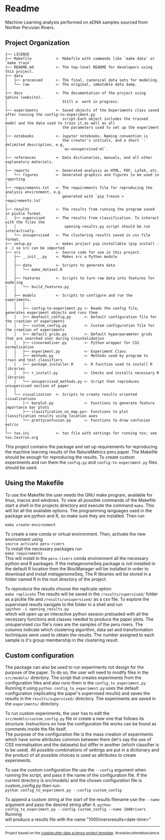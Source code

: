 Readme
======

Machine Learning analysis performed on eDNA samples sourced from Norther Peruvian Rivers.

Project Organization
--------------------

    ├── LICENSE
    ├── Makefile           <- Makefile with commands like `make data` or `make train`
    ├── README.md          <- The top-level README for developers using this project.
    ├── data
    │   ├── processed      <- The final, canonical data sets for modeling.
    │   └── raw            <- The original, immutable data dump.
    │
    ├── docs               <- The documentation of the project using Sphinx (website). 
    │                         Still a  work in progress. 
    │
    ├── experiments        <- Saved objects of the Experiments class saved after running the config-to-experiment.py 
    │                         script.Each object includes the trained model and the data used to train it,as well as all
    │                         the parameters used to set up the experiment
    │
    ├── notebooks          <- Jupyter notebooks. Naming convention is 
    │                         the creator's initials, and a short `-` delimited description, e.g.
    │                         `as-unsupervised-ml`.
    │
    ├── references         <- Data dictionaries, manuals, and all other explanatory materials.
    │
    ├── reports            <- Generated analysis as HTML, PDF, LaTeX, etc.
    │   └── figures        <- Generated graphics and figures to be used in reporting
    │
    ├── requirements.txt   <- The requirements file for reproducing the analysis environment, e.g.
    │                         generated with `pip freeze > requirements.txt`
    │
    ├── results            <- The results from running the program saved in pickle format.
    │   ├── supervised     <- The results from classification. To interact with the files the 
    │   │                      opening-results.py script should be run interactively.
    │   └── unsupervised   <- The clustering results saved in csv file format.
    ├── setup.py           <- makes project pip installable (pip install -e .) so src can be imported
    ├── src                <- Source code for use in this project.
    │   ├── __init__.py    <- Makes src a Python module
    │   │
    │   ├── data           <- Scripts to generate data
    │   │   └── make_dataset.R
    │   │
    │   ├── features       <- Scripts to turn raw data into features for modeling
    │   │   └── build_features.py
    │   │
    │   ├── models         <- Scripts to configure and run the experiments.
    │   │   │                 
    │   │   ├── config-to-experiment.py <- Reads the config file, generates experiment objects and runs them
    │   │   ├── deafault_config.py      <- Default configuration file for the creation of experiments
    │   │   ├── custom_config.py        <- Custom configuration file for the creation of experiments
    │   │   ├── default_grids.py        <- Default hyperparameter grids that are searched over during CrossValidation 
    │   │   ├── cssnormaliser.py        <- Python wrapper for CSS normalisation
    │   │   ├── experiment.py           <- Experiment Class
    │   │   ├── methods.py              <- Methods used by program to train and test classifiers   
    │   │   ├── package_installer.R     <- R function used to install R libraries
    │   │   ├── r_install.py            <- Checks and installs necessary R libraries
    │   │   └── unsupervised_methods.py <- Script that reproduces unsupervised section of paper 
    │   │
    │   └── visualization  <- Scripts to create results oriented visualizations
    │       │── barplot.py              <- Functions to generate feature importance bar plots
    │       ├── classification_on_map.py<- Functions to plot classification results using location axes 
    │       └── prettyconfusion.py      <- Functions to draw confusion matrix
    │
    └── tox.ini            <- tox file with settings for running tox; see tox.testrun.org


This project contains the package and set up requirements for reproducing the machine learning results of the NatureMetrics peru paper. The Makefile should be enough for reproducing the results. To create custom experiments and run them the ``config.py`` and ``config-to-experiment.py`` files should be used.


Using the Makefile
------------------
To use the Makefile the user needs the GNU make program, available for linux, macos and windows. To view all possible commands of the Makefile start a shell in the projects directory and execute the command ``make``. This will list all the available options. The programming languages used in the package are python and R, so make sure they are installed. Then run   
```
make create-environment
```  
To create a new conda or virtual environment. Then, activate the new environment using  
``source activate peru-rivers``  
To install the necessary packages run  
``make requirements``  
This will install in the ``peru-rivers`` conda environment all the necessary python and R packages. If the metagenomeSeq package is not installed in the default R location then the BiocManager will be installed in order to download and install metagenomeSeq, The R libraries will be stored in a folder named R in the root directory of the project.
  
To reproduce the results choose the replicate option  
```make replicate```
The results will be saved in the ```/results/supervised/``` folder as a pickle file and ```/results/unsupervised/``` as a csv file. To explore the supervised results navigate to the folder in a shell and run   
```ipython -i opening_results.py```     
which will open up an interactive python session preloaded with all the necessary functions and classes needed to produce the paper plots. 
The unsupervised csv file's rows are the samples of the peru rivers. The columns indicate which clustering algorithm, data set and transformation techniques were used to obtain the results. The number assigned to each sample is it's group membership in the clustering result. 

Custom configuration
-------------------- 
The package can also be used to run experiments not design for the purpose of the paper. To do so, the user will need to modify files in the ```src/models/``` directory. The script that creates experiments from the configuration files and also runs them is the ```config_to_experiment.py```. Running it using ```python config_to_experiment.py``` uses the default configuration (replicating the paper's supervised results) and saves the results in the ```results/supervised/``` directory. The experiments are saved in the ```experiments/``` directory.

To run custom experiments, the user has to edit the ```src/models/custom_config.py``` file or create a new one that follows its structure. Instructions on how the configuration file works can be found as comments inside the file itself.  
The purpose of the configuration file is the mass creation of experiments which have some attributes common between them (let's say the use of CSS normalisation and the datasets) but differ in another (which classifier is to be used). All possible combinations of settings are put in a dictionary and the product of all possible choices is used as attributes to create experiments.  

To use the custom configuration file use the ```--config``` argument when running the script, and pass it the name of the configuration file. If the current directory is src/models/ and the chosen configuration file is custom_config.py then run:   
 ```python config_to_experiment.py --config custom_config```

To append a custom string at the start of the results filename use the ```--name``` argument and pass the desired string after it. 
```python config_to_experiment.py --config custom_config --name 1000rivers```  
Running  
will produce a results file with the name "1000riversresults<date-time\>" 



--------

<p><small>Project based on the <a target="_blank" href="https://drivendata.github.io/cookiecutter-data-science/">cookiecutter data science project template</a>. #cookiecutterdatascience</small></p>
